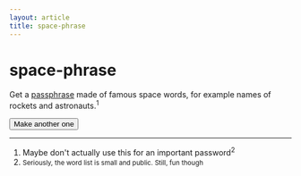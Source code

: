 ```yaml
---
layout: article
title: space-phrase
---
```


# space-phrase

Get a [passphrase](https://xkcd.com/936/) made of famous space words, for example names of rockets and astronauts.<sup>1</sup>

<div id="phrase" class="notification" style="font-family:monospace;font-size:1.6em;"> </div>
<p><button class="btn" onclick="gen()">Make another one</button></p>


--------------------------------------------------------------------------------

 1. Maybe don't actually use this for an important password<sup>2</sup>
 2. <small>Seriously, the word list is small and public. Still, fun though</small>





<script src="space-phrase.js"></script>
<script>
    var show = document.getElementById('phrase');
    var gen = function () {
        show.innerHTML = phrase({'deliminator': '-'});
    }
    gen();
</script>
